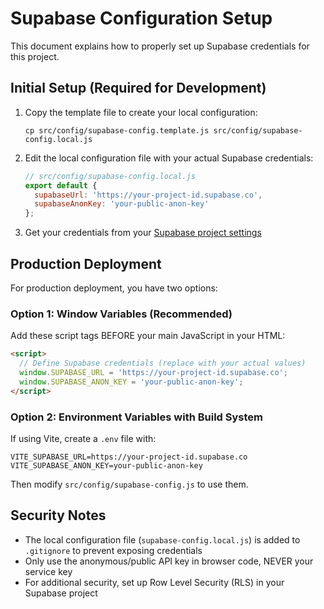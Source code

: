 # Supabase Configuration Setup

This document explains how to properly set up Supabase credentials for this project.

## Initial Setup (Required for Development)

1. Copy the template file to create your local configuration:
   ```
   cp src/config/supabase-config.template.js src/config/supabase-config.local.js
   ```

2. Edit the local configuration file with your actual Supabase credentials:
   ```javascript
   // src/config/supabase-config.local.js
   export default {
     supabaseUrl: 'https://your-project-id.supabase.co',
     supabaseAnonKey: 'your-public-anon-key'
   };
   ```

3. Get your credentials from your [Supabase project settings](https://app.supabase.com/project/_/settings/api)

## Production Deployment

For production deployment, you have two options:

### Option 1: Window Variables (Recommended)

Add these script tags BEFORE your main JavaScript in your HTML:

```html
<script>
  // Define Supabase credentials (replace with your actual values)
  window.SUPABASE_URL = 'https://your-project-id.supabase.co';
  window.SUPABASE_ANON_KEY = 'your-public-anon-key';
</script>
```

### Option 2: Environment Variables with Build System

If using Vite, create a `.env` file with:

```
VITE_SUPABASE_URL=https://your-project-id.supabase.co
VITE_SUPABASE_ANON_KEY=your-public-anon-key
```

Then modify `src/config/supabase-config.js` to use them.

## Security Notes

- The local configuration file (`supabase-config.local.js`) is added to `.gitignore` to prevent exposing credentials
- Only use the anonymous/public API key in browser code, NEVER your service key
- For additional security, set up Row Level Security (RLS) in your Supabase project
